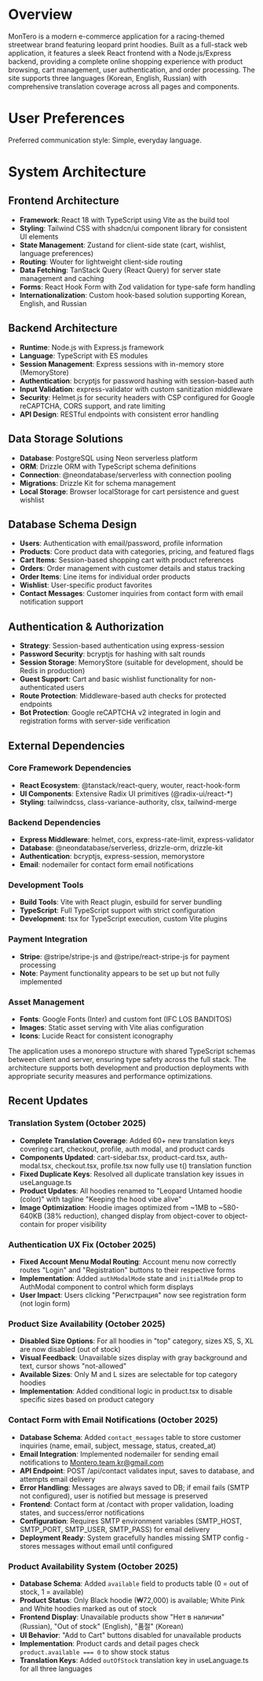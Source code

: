 # Overview

MonTero is a modern e-commerce application for a racing-themed streetwear brand featuring leopard print hoodies. Built as a full-stack web application, it features a sleek React frontend with a Node.js/Express backend, providing a complete online shopping experience with product browsing, cart management, user authentication, and order processing. The site supports three languages (Korean, English, Russian) with comprehensive translation coverage across all pages and components.

# User Preferences

Preferred communication style: Simple, everyday language.

# System Architecture

## Frontend Architecture
- **Framework**: React 18 with TypeScript using Vite as the build tool
- **Styling**: Tailwind CSS with shadcn/ui component library for consistent UI elements
- **State Management**: Zustand for client-side state (cart, wishlist, language preferences)
- **Routing**: Wouter for lightweight client-side routing
- **Data Fetching**: TanStack Query (React Query) for server state management and caching
- **Forms**: React Hook Form with Zod validation for type-safe form handling
- **Internationalization**: Custom hook-based solution supporting Korean, English, and Russian

## Backend Architecture
- **Runtime**: Node.js with Express.js framework
- **Language**: TypeScript with ES modules
- **Session Management**: Express sessions with in-memory store (MemoryStore)
- **Authentication**: bcryptjs for password hashing with session-based auth
- **Input Validation**: express-validator with custom sanitization middleware
- **Security**: Helmet.js for security headers with CSP configured for Google reCAPTCHA, CORS support, and rate limiting
- **API Design**: RESTful endpoints with consistent error handling

## Data Storage Solutions
- **Database**: PostgreSQL using Neon serverless platform
- **ORM**: Drizzle ORM with TypeScript schema definitions
- **Connection**: @neondatabase/serverless with connection pooling
- **Migrations**: Drizzle Kit for schema management
- **Local Storage**: Browser localStorage for cart persistence and guest wishlist

## Database Schema Design
- **Users**: Authentication with email/password, profile information
- **Products**: Core product data with categories, pricing, and featured flags
- **Cart Items**: Session-based shopping cart with product references
- **Orders**: Order management with customer details and status tracking
- **Order Items**: Line items for individual order products
- **Wishlist**: User-specific product favorites
- **Contact Messages**: Customer inquiries from contact form with email notification support

## Authentication & Authorization
- **Strategy**: Session-based authentication using express-session
- **Password Security**: bcryptjs for hashing with salt rounds
- **Session Storage**: MemoryStore (suitable for development, should be Redis in production)
- **Guest Support**: Cart and basic wishlist functionality for non-authenticated users
- **Route Protection**: Middleware-based auth checks for protected endpoints
- **Bot Protection**: Google reCAPTCHA v2 integrated in login and registration forms with server-side verification

## External Dependencies

### Core Framework Dependencies
- **React Ecosystem**: @tanstack/react-query, wouter, react-hook-form
- **UI Components**: Extensive Radix UI primitives (@radix-ui/react-*)
- **Styling**: tailwindcss, class-variance-authority, clsx, tailwind-merge

### Backend Dependencies
- **Express Middleware**: helmet, cors, express-rate-limit, express-validator
- **Database**: @neondatabase/serverless, drizzle-orm, drizzle-kit
- **Authentication**: bcryptjs, express-session, memorystore
- **Email**: nodemailer for contact form email notifications

### Development Tools
- **Build Tools**: Vite with React plugin, esbuild for server bundling
- **TypeScript**: Full TypeScript support with strict configuration
- **Development**: tsx for TypeScript execution, custom Vite plugins

### Payment Integration
- **Stripe**: @stripe/stripe-js and @stripe/react-stripe-js for payment processing
- **Note**: Payment functionality appears to be set up but not fully implemented

### Asset Management
- **Fonts**: Google Fonts (Inter) and custom font (IFC LOS BANDITOS)
- **Images**: Static asset serving with Vite alias configuration
- **Icons**: Lucide React for consistent iconography

The application uses a monorepo structure with shared TypeScript schemas between client and server, ensuring type safety across the full stack. The architecture supports both development and production deployments with appropriate security measures and performance optimizations.

## Recent Updates

### Translation System (October 2025)
- **Complete Translation Coverage**: Added 60+ new translation keys covering cart, checkout, profile, auth modal, and product cards
- **Components Updated**: cart-sidebar.tsx, product-card.tsx, auth-modal.tsx, checkout.tsx, profile.tsx now fully use t() translation function
- **Fixed Duplicate Keys**: Resolved all duplicate translation key issues in useLanguage.ts
- **Product Updates**: All hoodies renamed to "Leopard Untamed hoodie (color)" with tagline "Keeping the hood vibe alive"
- **Image Optimization**: Hoodie images optimized from ~1MB to ~580-640KB (38% reduction), changed display from object-cover to object-contain for proper visibility

### Authentication UX Fix (October 2025)
- **Fixed Account Menu Modal Routing**: Account menu now correctly routes "Login" and "Registration" buttons to their respective forms
- **Implementation**: Added `authModalMode` state and `initialMode` prop to AuthModal component to control which form displays
- **User Impact**: Users clicking "Регистрация" now see registration form (not login form)

### Product Size Availability (October 2025)
- **Disabled Size Options**: For all hoodies in "top" category, sizes XS, S, XL are now disabled (out of stock)
- **Visual Feedback**: Unavailable sizes display with gray background and text, cursor shows "not-allowed"
- **Available Sizes**: Only M and L sizes are selectable for top category hoodies
- **Implementation**: Added conditional logic in product.tsx to disable specific sizes based on product category

### Contact Form with Email Notifications (October 2025)
- **Database Schema**: Added `contact_messages` table to store customer inquiries (name, email, subject, message, status, created_at)
- **Email Integration**: Implemented nodemailer for sending email notifications to Montero.team.kr@gmail.com
- **API Endpoint**: POST /api/contact validates input, saves to database, and attempts email delivery
- **Error Handling**: Messages are always saved to DB; if email fails (SMTP not configured), user is notified but message is preserved
- **Frontend**: Contact form at /contact with proper validation, loading states, and success/error notifications
- **Configuration**: Requires SMTP environment variables (SMTP_HOST, SMTP_PORT, SMTP_USER, SMTP_PASS) for email delivery
- **Deployment Ready**: System gracefully handles missing SMTP config - stores messages without email until configured

### Product Availability System (October 2025)
- **Database Schema**: Added `available` field to products table (0 = out of stock, 1 = available)
- **Product Status**: Only Black hoodie (₩72,000) is available; White Pink and White hoodies marked as out of stock
- **Frontend Display**: Unavailable products show "Нет в наличии" (Russian), "Out of stock" (English), "품절" (Korean)
- **UI Behavior**: "Add to Cart" buttons disabled for unavailable products
- **Implementation**: Product cards and detail pages check `product.available === 0` to show stock status
- **Translation Keys**: Added `outOfStock` translation key in useLanguage.ts for all three languages